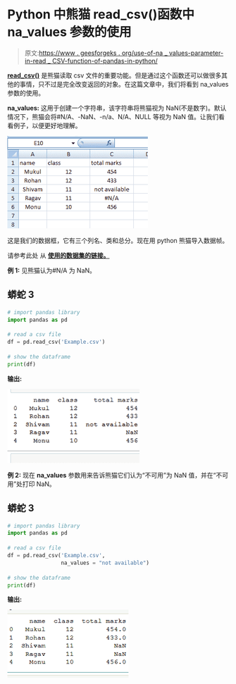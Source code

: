 # Python 中熊猫 read_csv()函数中 na_values 参数的使用

> 原文:[https://www . geesforgeks . org/use-of-na _ values-parameter-in-read _ CSV-function-of-pandas-in-python/](https://www.geeksforgeeks.org/use-of-na_values-parameter-in-read_csv-function-of-pandas-in-python/)

[**read_csv()**](https://www.geeksforgeeks.org/python-read-csv-using-pandas-read_csv/) 是熊猫读取 csv 文件的重要功能。但是通过这个函数还可以做很多其他的事情，只不过是完全改变返回的对象。在这篇文章中，我们将看到 na_values 参数的使用。

**na_values:** 这用于创建一个字符串，该字符串将熊猫视为 NaN(不是数字)。默认情况下，熊猫会将#N/A、-NaN、-n/a、N/A、NULL 等视为 NaN 值。让我们看看例子，以便更好地理解。

![](img/3302ee9a6dbd96b298f4e95e0008a385.png)

这是我们的数据框，它有三个列名、类和总分。现在用 python 熊猫导入数据帧。

请参考此处 从 [**使用的数据集的链接。**](https://drive.google.com/file/d/18uXZefzLvbKjwh8LikCDy2jAL4B3J88S/view?usp=sharing)

**例 1:** 见熊猫认为#N/A 为 NaN。

## 蟒蛇 3

```py
# import pandas library
import pandas as pd

# read a csv file
df = pd.read_csv('Example.csv')

# show the dataframe
print(df)
```

**输出:**

![dataframe with not avaiable and NaN values](img/9ebff48491938fe03413e19063214917.png)

**例 2:** 现在 **na_values** 参数用来告诉熊猫它们认为“不可用”为 NaN 值，并在“不可用”处打印 NaN。

## 蟒蛇 3

```py
# import pandas library
import pandas as pd

# read a csv file
df = pd.read_csv('Example.csv', 
                 na_values = "not available")

# show the dataframe
print(df)
```

**输出:**

![dataframe with NaN values](img/25506f25da785cad817993526dafcc97.png)